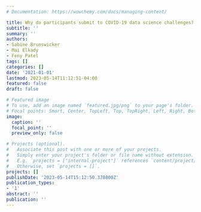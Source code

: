 ```yaml
---
# Documentation: https://wowchemy.com/docs/managing-content/

title: Why do participants submit to COVID-19 data science challenges?
subtitle: ''
summary: ''
authors:
- Sabine Brunswicker
- Mai Elkady
- Feny Patel
tags: []
categories: []
date: '2021-01-01'
lastmod: 2023-05-14T11:12:51-04:00
featured: false
draft: false

# Featured image
# To use, add an image named `featured.jpg/png` to your page's folder.
# Focal points: Smart, Center, TopLeft, Top, TopRight, Left, Right, BottomLeft, Bottom, BottomRight.
image:
  caption: ''
  focal_point: ''
  preview_only: false

# Projects (optional).
#   Associate this post with one or more of your projects.
#   Simply enter your project's folder or file name without extension.
#   E.g. `projects = ["internal-project"]` references `content/project/deep-learning/index.md`.
#   Otherwise, set `projects = []`.
projects: []
publishDate: '2023-05-14T15:12:50.378800Z'
publication_types:
- '1'
abstract: ''
publication: ''
---
```


